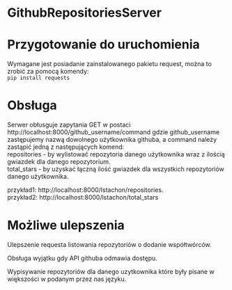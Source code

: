 # GithubRepositoriesServer

# Przygotowanie do uruchomienia

Wymagane jest posiadanie zainstalowanego pakietu request, można to zrobić za pomocą komendy:  
`pip install requests`

# Obsługa
Serwer obłusguje zapytania GET w postaci http://localhost:8000/github_username/command gdzie github_username zastępujemy nazwą dowolnego użytkownika githuba,
a command należy zastąpić jedną z następujących komend:  
repositories - by wylistować repozytoria danego użytkownika wraz z ilością gwiazdek dla danego repozytorium.   
total_stars - by uzyskać łączną ilość gwiazdek dla wszystkich repozytoriów danego użytkownika. 

przykład1: http://localhost:8000/lstachon/repositories.   
przykład2: http://localhost:8000/lstachon/total_stars

# Możliwe ulepszenia

Ulepszenie requesta listowania repozytoriów o dodanie współtwórców.   

Obsługa wyjątku gdy API githuba odmawia dostępu.  

Wypisywanie repozytoriów dla danego uzytkownika które były pisane w większości w podanym przez nas języku.  
